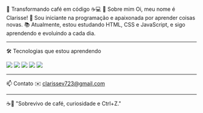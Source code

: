 💜 Transformando café em código ☕💻
👋 Sobre mim
Oi, meu nome é Clarisse!
💜 Sou iniciante na programação e apaixonada por aprender coisas novas.
📚 Atualmente, estou estudando HTML, CSS e JavaScript, e sigo aprendendo e evoluindo a cada dia.

---

🛠 Tecnologias que estou aprendendo
<div>
  <img src="https://img.shields.io/badge/HTML5-FF5722?style=for-the-badge&logo=html5&logoColor=white" />
  <img src="https://img.shields.io/badge/CSS3-2965f1?style=for-the-badge&logo=css3&logoColor=white" />
  <img src="https://img.shields.io/badge/JavaScript-f7df1e?style=for-the-badge&logo=javascript&logoColor=black" />
  <img src="https://img.shields.io/badge/Git-F05032?style=for-the-badge&logo=git&logoColor=white" />
  <img src="https://img.shields.io/badge/GitHub-181717?style=for-the-badge&logo=github&logoColor=white" />
</div>

---

📫 Contato
✉️ clarissev723@gmail.com

---

☕💜 "Sobrevivo de café, curiosidade e Ctrl+Z."
